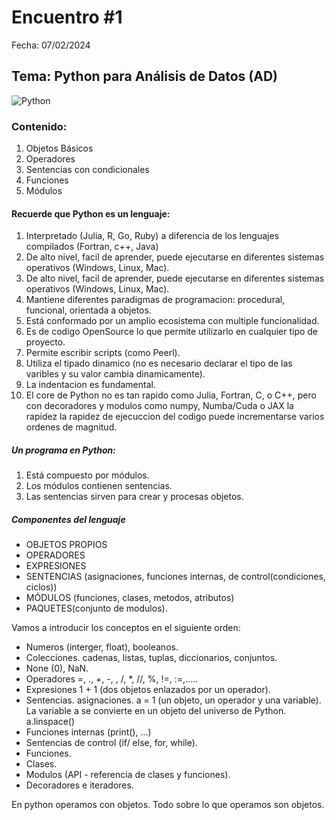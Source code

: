 # Encuentro #1 

Fecha: 07/02/2024

## Tema: Python para Análisis de Datos (AD)

![Python](https://www.pontia.tech/wp-content/uploads/2023/06/Python-Symbol_0-1536x864.png)

### Contenido:

1. Objetos Básicos
2. Operadores
3. Sentencias con condicionales
4. Funciones
5. Módulos

#### Recuerde que Python es un lenguaje: 

1. Interpretado (Julia, R, Go, Ruby) a diferencia de los lenguajes compilados (Fortran, c++, Java)
2. De alto nivel, facil de aprender, puede ejecutarse en diferentes sistemas operativos (Windows, Linux, Mac).
3. De alto nivel, facil de aprender, puede ejecutarse en diferentes sistemas operativos (Windows, Linux, Mac).
4. Mantiene diferentes paradigmas de programacion: procedural, funcional, orientada a objetos.
5. Está conformado por un amplio ecosistema con multiple funcionalidad.
6. Es de codigo OpenSource lo que permite utilizarlo en cualquier tipo de proyecto.
7. Permite escribir scripts (como Peerl).
8. Utiliza el tipado dinamico (no es necesario declarar el tipo de las varibles y su valor cambia dinamicamente).
9. La indentacion es fundamental.
10. El core de Python no es tan rapido como Julia, Fortran, C, o C++, pero con decoradores y modulos como numpy, Numba/Cuda o JAX la rapidez la rapidez de ejecuccion del codigo puede incrementarse varios ordenes de magnitud.

##### Un programa en Python:

1. Está compuesto por módulos.
2. Los módulos contienen sentencias.
3. Las sentencias sirven para crear y procesas objetos. 

##### Componentes del lenguaje 

+ OBJETOS PROPIOS
+ OPERADORES
+ EXPRESIONES
+ SENTENCIAS (asignaciones, funciones internas, de control(condiciones, ciclos))
+ MÓDULOS (funciones, clases, metodos, atributos)
+ PAQUETES(conjunto de modulos).

Vamos a introducir los conceptos en el siguiente orden: 

- Numeros (interger, float), booleanos.
- Colecciones. cadenas, listas, tuplas, diccionarios, conjuntos.
- None (0), NaN.
- Operadores =, ., +, -, , /, *, //, %, !=, :=,.....
- Expresiones 1 + 1 (dos objetos enlazados por un operador).
- Sentencias. asignaciones. a = 1 (un objeto, un operador y una variable). La variable a se convierte en un objeto del universo de Python. a.linspace()
- Funciones internas (print(), ...)
- Sentencias de control (if/ else, for, while).
- Funciones.
- Clases.
- Modulos (API - referencia de clases y funciones).
- Decoradores e iteradores.

En python operamos con objetos. Todo sobre lo que operamos son objetos.